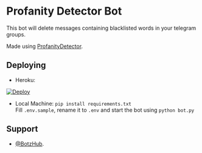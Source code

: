 # Profanity Detector Bot
This bot will delete messages containing blacklisted words in your telegram groups.

Made using [ProfanityDetector](https://pypi.org/project/ProfanityDetector/).

## Deploying
- Heroku:  
<a href="https://heroku.com/deploy">
  <img src="https://www.herokucdn.com/deploy/button.svg" alt="Deploy">
</a>
   
- Local Machine:
`pip install requirements.txt`     
Fill `.env.sample`, rename it to `.env` and start the bot using `python bot.py`


## Support
- [@BotzHub](https://t.me/BotzHub).